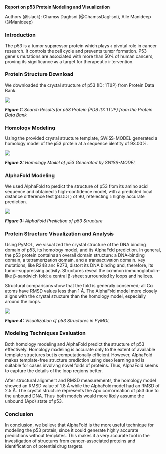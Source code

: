 <!--StartFragment-->

**Report on p53 Protein Modeling and Visualization**

Authors (@slack): Chamss Daghsni (@ChamssDaghsni), Alle Manideep (@Manideep) 


### **Introduction**

<!--StartFragment-->

The p53 is a tumor suppressor protein which plays a pivotal role in cancer research. It controls the cell cycle and prevents tumor formation. P53 gene's mutations are associated with more than 50% of human cancers, proving its significance as a target for therapeutic intervention.


### **Protein Structure Download**

We downloaded the crystal structure of p53 (ID: 1TUP) from Protein Data Bank.

![](https://lh7-rt.googleusercontent.com/docsz/AD_4nXdx9tS1RH36q80r8fRGpphqiaalf37t5CvH-TmqvkIfhp6nFuHM0wwGn5o_YhNQI6kfzMaOZli1rbT9mcKHw3Gh3TRkrAoh5SFPx_v5ijultaIBG6Qw00qQzVvDxmOTAOUQL9jgTRpm2WZzzGriqAoeiyQO?key=eTpjbmFukqTa7OqFgqCDZQ)

**_Figure 1:_** _Search Results for p53 Protein (PDB ID: 1TUP) from the Protein Data Bank_


### **Homology Modeling**

Using the provided crystal structure template, SWISS-MODEL generated a homology model of the p53 protein at a sequence identity of 93.00%.

![](https://lh7-rt.googleusercontent.com/docsz/AD_4nXdpnWB4S8nw2Sy6V6s32m-L8EmvZX8w3sye3DJx4AapAACEaoOhTQtoW6ANYqdT9cHwQ4nfdRMLYMdtpjWK2N0KnaaSoi06ZKm-aTXoi8E3TJaZfySUGMD3dyJ5gwX3Hk39dAkotrcQlgq4UPrycdSDrayw?key=eTpjbmFukqTa7OqFgqCDZQ)

**_Figure 2:_** _Homology Model of p53 Generated by SWISS-MODEL_


### **AlphaFold Modeling**

We used AlphaFold to predict the structure of p53 from its amino acid sequence and obtained a high-confidence model, with a predicted local distance difference test (pLDDT) of 90, refelecting a highly accurate prediction.

![](https://lh7-rt.googleusercontent.com/docsz/AD_4nXeP7dLA_KAC5Ta-JcGOBOYxBls0S0oZZwFEXwzlS4LUypca5NLbpGQcUperifXCXScUmKFHooHKYod-off3NTUBwIYx505QOsB-zZFuY2D7B75Mkxfh9AXhsUo-U755tFB4p2PPAW2xVIJCb1-eLKBkYGxJ?key=eTpjbmFukqTa7OqFgqCDZQ)

**_Figure 3:_** _AlphaFold Prediction of p53 Structure_


### **Protein Structure Visualization and Analysis**

Using PyMOL, we visualized the crystal structure of the DNA binding domain of p53, its homology model, and its AlphaFold prediction. In general, the p53 protein contains an overall domain structure: a DNA-binding domain, a tetramerization domain, and a transactivation domain. Key mutations, like R248 and R273, distort its DNA binding and, therefore, its tumor-suppressing activity. Structures reveal the common immunoglobulin-like β-sandwich fold: a central β-sheet surrounded by loops and helices.

Structural comparisons show that the fold is generally conserved; all Cα atoms have RMSD values less than 1 Å. The AlphaFold model more closely aligns with the crystal structure than the homology model, especially around the loops.

![](https://lh7-rt.googleusercontent.com/docsz/AD_4nXfpPGO754_Q5LF86OLCbsXB3eSDMIM2lu9lGsXdU3wXGkGYh59SArUt83edI0iW6VLz38cO9NPtoeufuqDyYcpZUp9p9mv2gHMnhAKip9LaUyoQ0vZRMC55O5vNEXP6jIlLtCl4yhoE21CJx-LyprAqXjjL?key=eTpjbmFukqTa7OqFgqCDZQ)

**_Figure 4:_** _Visualization of p53 Structures in PyMOL_


### **Modeling Techniques Evaluation**

Both homology modeling and AlphaFold predict the structure of p53 effectively. Homology modeling is accurate only to the extent of available template structures but is computationally efficient. However, AlphaFold makes template-free structure prediction using deep learning and is suitable for cases involving novel folds of proteins. Thus, AlphaFold seems to capture the details of the loop regions better.

After structural alignment and RMSD measurements, the homology model showed an RMSD value of 1.8 Å while the AlphaFold model had an RMSD of 2.5 Å. The crystal structure represents the Apo conformation of p53 due to the unbound DNA. Thus, both models would more likely assume the unbound (Apo) state of p53.


### **Conclusion**

In conclusion, we believe that AlphaFold is the more useful technique for modeling the p53 protein, since it could generate highly accurate predictions without templates. This makes it a very accurate tool in the investigation of structures from cancer-associated proteins and identification of potential drug targets.

<!--EndFragment-->

